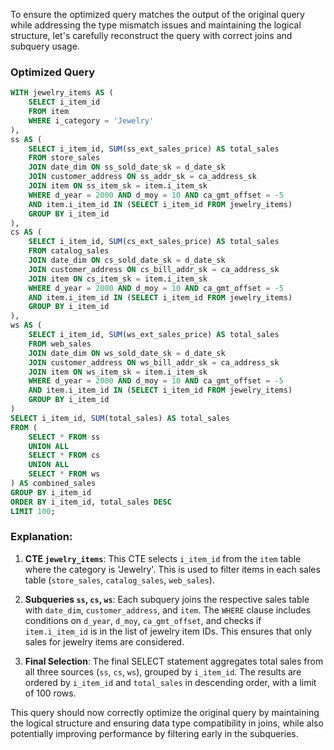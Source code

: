 To ensure the optimized query matches the output of the original query while addressing the type mismatch issues and maintaining the logical structure, let's carefully reconstruct the query with correct joins and subquery usage.

### Optimized Query
```sql
WITH jewelry_items AS (
    SELECT i_item_id
    FROM item
    WHERE i_category = 'Jewelry'
),
ss AS (
    SELECT i_item_id, SUM(ss_ext_sales_price) AS total_sales
    FROM store_sales
    JOIN date_dim ON ss_sold_date_sk = d_date_sk
    JOIN customer_address ON ss_addr_sk = ca_address_sk
    JOIN item ON ss_item_sk = item.i_item_sk
    WHERE d_year = 2000 AND d_moy = 10 AND ca_gmt_offset = -5
    AND item.i_item_id IN (SELECT i_item_id FROM jewelry_items)
    GROUP BY i_item_id
),
cs AS (
    SELECT i_item_id, SUM(cs_ext_sales_price) AS total_sales
    FROM catalog_sales
    JOIN date_dim ON cs_sold_date_sk = d_date_sk
    JOIN customer_address ON cs_bill_addr_sk = ca_address_sk
    JOIN item ON cs_item_sk = item.i_item_sk
    WHERE d_year = 2000 AND d_moy = 10 AND ca_gmt_offset = -5
    AND item.i_item_id IN (SELECT i_item_id FROM jewelry_items)
    GROUP BY i_item_id
),
ws AS (
    SELECT i_item_id, SUM(ws_ext_sales_price) AS total_sales
    FROM web_sales
    JOIN date_dim ON ws_sold_date_sk = d_date_sk
    JOIN customer_address ON ws_bill_addr_sk = ca_address_sk
    JOIN item ON ws_item_sk = item.i_item_sk
    WHERE d_year = 2000 AND d_moy = 10 AND ca_gmt_offset = -5
    AND item.i_item_id IN (SELECT i_item_id FROM jewelry_items)
    GROUP BY i_item_id
)
SELECT i_item_id, SUM(total_sales) AS total_sales
FROM (
    SELECT * FROM ss
    UNION ALL
    SELECT * FROM cs
    UNION ALL
    SELECT * FROM ws
) AS combined_sales
GROUP BY i_item_id
ORDER BY i_item_id, total_sales DESC
LIMIT 100;
```

### Explanation:
1. **CTE `jewelry_items`**: This CTE selects `i_item_id` from the `item` table where the category is 'Jewelry'. This is used to filter items in each sales table (`store_sales`, `catalog_sales`, `web_sales`).

2. **Subqueries `ss`, `cs`, `ws`**: Each subquery joins the respective sales table with `date_dim`, `customer_address`, and `item`. The `WHERE` clause includes conditions on `d_year`, `d_moy`, `ca_gmt_offset`, and checks if `item.i_item_id` is in the list of jewelry item IDs. This ensures that only sales for jewelry items are considered.

3. **Final Selection**: The final SELECT statement aggregates total sales from all three sources (`ss`, `cs`, `ws`), grouped by `i_item_id`. The results are ordered by `i_item_id` and `total_sales` in descending order, with a limit of 100 rows.

This query should now correctly optimize the original query by maintaining the logical structure and ensuring data type compatibility in joins, while also potentially improving performance by filtering early in the subqueries.